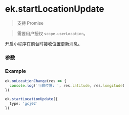 # ek.startLocationUpdate

> <Icon type="success" /> 支持 Promise

> 需要用户授权 `scope.userLocation`。

开启小程序在前台时接收位置更新消息。

### 参数

<Props :data="props" options />

### Example

```ts
ek.onLocationChange(res => {
  console.log('当前位置: ', res.latitude, res.longitude)
})

ek.startLocationUpdate({
  type: 'gcj02'
})
```

<script setup>
const props = [
    {
        name: "type", 
        type: "string",
        default: "gcj02",
        required: false, 
        desc: "返回的 gps 坐标系", 
        values: [
          { value: "wgs84", desc: "地球坐标" },
          { value: "gcj02", desc: "火星坐标" },
        ]
    },
]
</script>

